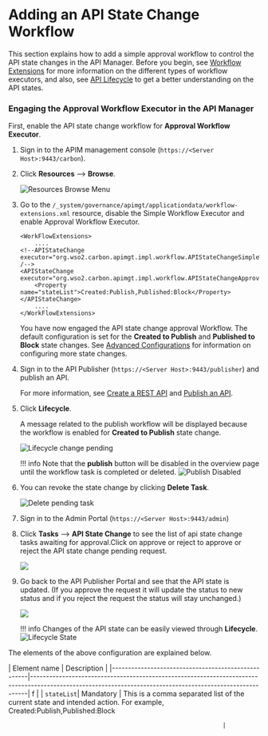 # Adding an API State Change Workflow

This section explains how to add a simple approval workflow to control the API state changes in the API Manager. Before you begin, see [Workflow Extensions]({{base_path}}/learn/extensions/managing-workflow-extension/invoking-the-api-manager-from-the-bpel-engine) for more information on the different types of workflow executors, and also, see [API Lifecycle]({{base_path}}/getting-started/key-concepts#api-lifecycle) to get a better understanding on the API states.


### Engaging the Approval Workflow Executor in the API Manager

First, enable the API state change workflow for **Approval Workflow Executor**.

1.  Sign in to the APIM management console (`https://<Server Host>:9443/carbon`).

2. Click **Resources** --> **Browse**.
     
     ![Resources Browse Menu]({{base_path}}/assets/img/learn/wf-extensions-browse.png)

3.  Go to the `/_system/governance/apimgt/applicationdata/workflow-extensions.xml` resource, disable the Simple Workflow Executor and enable Approval Workflow Executor.

    ```
    <WorkFlowExtensions>
        ....
    <!--APIStateChange executor="org.wso2.carbon.apimgt.impl.workflow.APIStateChangeSimpleWorkflowExecutor" /-->
    <APIStateChange executor="org.wso2.carbon.apimgt.impl.workflow.APIStateChangeApprovalWorkflowExecutor">
        <Property name="stateList">Created:Publish,Published:Block</Property>
    </APIStateChange>
        ....
    </WorkFlowExtensions>
    ```

    You have now engaged the API state change approval Workflow. The default configuration is set for the **Created to Publish** and **Published to Block** state changes. See [Advanced Configurations](#advanced-configurations) for information on configuring more state changes.

4.  Sign in to the API Publisher (`https://<Server Host>:9443/publisher`) and publish an API. 

     For more information, see [Create a REST API]({{base_path}}/learn/design-api/create-api/create-a-rest-api/) and [Publish an API]({{base_path}}/learn/design-api/publish-api/publish-an-api/). 
     
5. Click **Lifecycle**.

     A message related to the publish workflow will be displayed because the workflow is enabled for **Created to Publish** state change. 
     
     ![Lifecycle change pending]({{base_path}}/assets/img/learn/api-state-change-workflow-pending.png)

    !!! info
        Note that the **publish** button will be disabled in the overview page until the workflow task is completed or deleted. 
        ![Publish Disabled]({{base_path}}/assets/img/learn/api-state-change-publish-pending.png)

6.  You can revoke the state change by clicking **Delete Task**.

     ![Delete pending task]({{base_path}}/assets/img/learn/delete-api-state-change-request.png)

7.  Sign in to the Admin Portal (`https://<Server Host>:9443/admin`) 

8. Click **Tasks** --> **API State Change** to see the list of api state change tasks awaiting for approval.Click on approve or reject to approve or reject the API state change pending request.

     ![]({{base_path}}/assets/img/learn/api-state-change-pending-list.png)

9. Go back to the API Publisher Portal and see that the API state is updated. (If you approve the request it will update the status to new status and if you reject the request the status will stay unchanged.)

    ![]({{base_path}}/assets/img/learn/api-state-change-updated-status.png)

    !!! info
        Changes of the API state can be easily viewed through **Lifecycle**. 
        ![Lifecycle State]({{base_path}}/assets/img/learn/api-lifecycle-state.png)

The elements of the above configuration are explained below.

| Element name                                       | Description                                                                                                                                               |
|----------------------------------------------------|-----------------------------------------------------------------------------------------------------------------------------------------------------------|                                                                f                                                                  |
| `stateList`| Mandatory          | This is a comma separated list of the current state and intended action. For example, Created:Publish,Published:Block 

                                                                |
